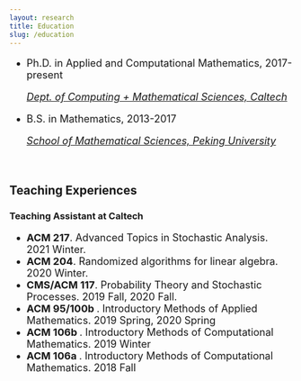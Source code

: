 ```yaml
---
layout: research
title: Education
slug: /education
---
```



<font size="+1">	
<ul>
  <li>Ph.D. in Applied and Computational Mathematics, 2017-present</li>
    <p><i> <a href="https://www.cms.caltech.edu">Dept. of Computing + Mathematical Sciences, Caltech  </a></i> </p>

  <li> B.S. in Mathematics, 2013-2017 </li>
  <p><i> <a href="http://english.math.pku.edu.cn">School of Mathematical Sciences, Peking University </a></i> </p>
<!--    <p><i> School of Mathematical Sciences, Peking University </i></p> -->
   
</ul>
</font>


<br />

<h2>Teaching Experiences</h2>
<h3>Teaching Assistant at Caltech </h3>
<font size="+1">	
 <ul> 	
 	 <li> <b> ACM 217</b>. Advanced Topics in Stochastic Analysis. 2021 Winter.  </li> 	
 	 <li> <b> ACM 204</b>. Randomized algorithms for linear algebra. 2020 Winter.  </li> 	 
 	<li> <b>CMS/ACM 117</b>. Probability Theory and Stochastic Processes. 2019 Fall, 2020 Fall.  </li> 	 	
 	<li> <b>ACM 95/100b </b>. Introductory Methods of Applied Mathematics. 2019 Spring, 2020 Spring </li> 	
 	<li> <b> ACM 106b </b>. Introductory Methods of Computational Mathematics. 2019 Winter </li>
 	<li> <b> ACM 106a </b>. Introductory Methods of Computational Mathematics. 2018 Fall </li>
 </ul>
</font>


